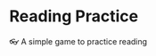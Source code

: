 <!--
# TL Starter

📦 A project template for Toollama.com applications

## Get started

Start a new project by using the template on GitHub or running the following command:

```sh
npx degit seanmcp/tl-starter my-project-name
```

Then find and replace all generic instances of:
- [x] APP_NAME
- [x] SHORT_DESCRIPTION
- [x] 📦
-->

# Reading Practice

👓 A simple game to practice reading
